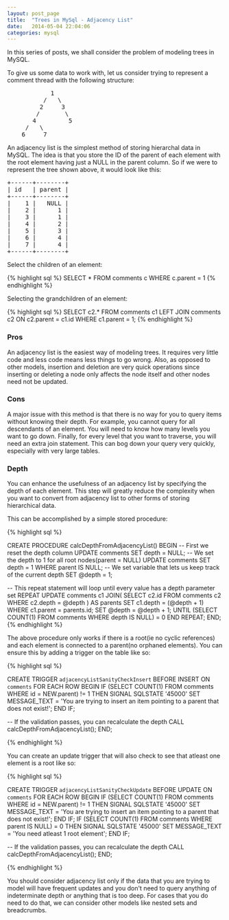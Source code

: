 ```yaml
---
layout: post_page
title:  "Trees in MySql - Adjacency List"
date:   2014-05-04 22:04:06
categories: mysql
---
```


In this series of posts, we shall consider the problem of modeling trees in MySQL.

To give us some data to work with, let us consider trying to represent a comment thread with the following structure:

<pre>
            1
          /   \
         2     3
        /       \
       4         5
     /   \
    6     7
</pre>  

An adjacency list is the simplest method of storing hierarchal data in MySQL. The idea is that you store the ID of the parent of each element with the root element having just a NULL in the parent column.  So if we were to represent the tree shown above, it would look like this:

<pre>
+------+--------+
| id   | parent |
+------+--------+
|    1 |   NULL |
|    2 |      1 |
|    3 |      1 |
|    4 |      2 |
|    5 |      3 |
|    6 |      4 |
|    7 |      4 |
+------+--------+
</pre>

Select the children of an element:

{% highlight sql %}
SELECT * FROM comments c WHERE c.parent = 1
{% endhighlight %}

Selecting the grandchildren of an element:

{% highlight sql %}
SELECT c2.* FROM comments c1 LEFT JOIN comments c2 ON c2.parent = c1.id WHERE c1.parent = 1;
{% endhighlight %}

### Pros

An adjacency list is the easiest way of modeling trees. It requires very little code and less code means less things to go wrong. Also, as opposed to other models, insertion and deletion are very quick operations since inserting or deleting a node only affects the node itself and other nodes need not be updated. 

### Cons

A major issue with this method is that there is no way for you to query items without knowing their depth. For example, you cannot query for all descendants of an element. You will need to know how many levels you want to go down. Finally, for every level that you want to traverse, you will need an extra join statement. This can bog down your query very quickly, especially with very large tables. 

### Depth

You can enhance the usefulness of an adjacency list by specifying the depth of each element. This step will greatly reduce the complexity when you want to convert from adjacency list to other forms of storing hierarchical data.

This can be accomplished by a simple stored procedure:

{% highlight sql %}

CREATE PROCEDURE calcDepthFromAdjacencyList()
BEGIN
  -- First we reset the depth column
  UPDATE comments SET depth = NULL;
  -- We set the depth to 1 for all root nodes(parent = NULL)
  UPDATE comments SET depth = 1 WHERE parent IS NULL;
  -- We set variable that lets us keep track of the current depth
  SET @depth = 1;
  
  -- This repeat statement will loop until every value has a depth parameter set
  REPEAT
    UPDATE 
      comments c1 
    JOIN(
      SELECT c2.id
      FROM comments c2
      WHERE c2.depth = @depth
    ) AS parents
    SET c1.depth = (@depth + 1) 
    WHERE c1.parent = parents.id;
    SET @depth = @depth + 1;
  UNTIL (SELECT COUNT(1) FROM comments WHERE depth IS NULL) = 0 END REPEAT;
END;
{% endhighlight %}

The above procedure only works if there is a root(ie no cyclic references) and each element is connected to a parent(no orphaned elements). You can ensure this by adding a trigger on the table like so:

{% highlight sql %}

CREATE TRIGGER `adjacencyListSanityCheckInsert` BEFORE INSERT ON `comments`
FOR EACH ROW
BEGIN
  IF (SELECT COUNT(1) FROM comments WHERE id = NEW.parent) != 1 THEN
    SIGNAL SQLSTATE '45000'
    SET MESSAGE_TEXT = 'You are trying to insert an item pointing to a parent that does not exist!';
  END IF;

  -- If the validation passes, you can recalculate the depth
  CALL calcDepthFromAdjacencyList();
END;

{% endhighlight %}

You can create an update trigger that will also check to see that atleast one element is a root like so:

{% highlight sql %}

CREATE TRIGGER `adjacencyListSanityCheckUpdate` BEFORE UPDATE ON `comments`
FOR EACH ROW
BEGIN
  IF (SELECT COUNT(1) FROM comments WHERE id = NEW.parent) != 1 THEN
    SIGNAL SQLSTATE '45000'
    SET MESSAGE_TEXT = 'You are trying to insert an item pointing to a parent that does not exist!';
  END IF;
  IF (SELECT COUNT(1) FROM comments WHERE parent IS NULL) = 0 THEN
    SIGNAL SQLSTATE '45000'
    SET MESSAGE_TEXT = 'You need atleast 1 root element';
  END IF;
  
  -- If the validation passes, you can recalculate the depth
  CALL calcDepthFromAdjacencyList();
END;

{% endhighlight %}

You should consider adjacency list only if the data that you are trying to model will have frequent updates and you don't need to query anything of indeterminate depth or anything that is too deep. For cases that you do need to do that, we can consider other models like nested sets and breadcrumbs.

